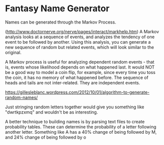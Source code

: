 Fantasy Name Generator
======================

Names can be generated through the Markov Process.

(http://www.doctornerve.org/nerve/pages/interact/markhelp.htm)
A Markov analysis looks at a sequence of events, and analyzes the tendency of one event to be followed by another. Using this analysis, you can generate a new sequence of random but related events, which will look similar to the original.

A Markov process is useful for analyzing dependent random events - that is, events whose likelihood depends on what happened last. It would NOT be a good way to model a coin flip, for example, since every time you toss the coin, it has no memory of what happened before. The sequence of heads and tails are not inter-related. They are independent events.

https://gillesleblanc.wordpress.com/2012/10/01/algorithm-to-generate-random-names/

Just stringing random letters together would give you something like "dwrtkpzxmq" and wouldn't be as interesting.

A better technique to building names is by parsing text files to create probability tables. These can determine the probability of a letter following another letter. Something like A has a 40% change of being followed by M, and 24% change of being followed by o


